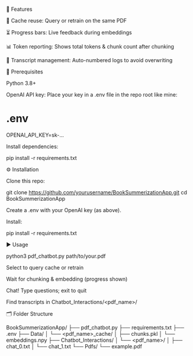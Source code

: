 🚀 Features

🔄 Cache reuse: Query or retrain on the same PDF

⏳ Progress bars: Live feedback during embeddings

📊 Token reporting: Shows total tokens & chunk count after chunking

📝 Transcript management: Auto-numbered logs to avoid overwriting

🔑 Prerequisites

Python 3.8+

OpenAI API key: Place your key in a .env file in the repo root like mine:

# .env
OPENAI_API_KEY=sk-...

Install dependencies:

pip install -r requirements.txt

⚙️ Installation

Clone this repo:

git clone https://github.com/yourusername/BookSummerizationApp.git
cd BookSummerizationApp

Create a .env with your OpenAI key (as above).

Install:

pip install -r requirements.txt

▶️ Usage

python3 pdf_chatbot.py path/to/your.pdf

Select to query cache or retrain

Wait for chunking & embedding (progress shown)

Chat! Type questions; exit to quit

Find transcripts in Chatbot_Interactions/<pdf_name>/

🗂️ Folder Structure

BookSummerizationApp/
├── pdf_chatbot.py
├── requirements.txt
├── .env
├── Data/
│   └── <pdf_name>_cache/
│       ├── chunks.pkl
│       └── embeddings.npy
├── Chatbot_Interactions/
│   └── <pdf_name>/
│       ├── chat_0.txt
│       └── chat_1.txt
└── Pdfs/
    └── example.pdf
